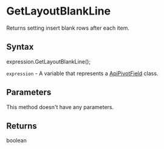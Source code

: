 # GetLayoutBlankLine

Returns setting insert blank rows after each item.

## Syntax

expression.GetLayoutBlankLine();

`expression` - A variable that represents a [ApiPivotField](../ApiPivotField.md) class.

## Parameters

This method doesn't have any parameters.

## Returns

boolean